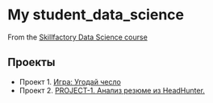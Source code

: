 
# My student_data_science
From the [Skillfactory Data Science course](https://skillfactory.ru/data_science)

## Проекты

* Проект 1. [Игра: Угодай чесло](https://github.com/AraratMar/student_data_science/tree/main/homework) 
* Проект 2. [PROJECT-1. Анализ резюме из HeadHunter.](https://github.com/AraratMar/student_data_science/tree/main/Project-1)
